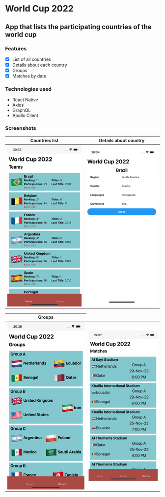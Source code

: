 # World Cup 2022

## App that lists the participating countries of the world cup

### Features
- [x] List of all countries
- [x] Details about each country
- [x] Groups
- [x] Matches by date

### Technologies used
- React Native
- Axios
- GraphQL
- Apollo Client
### Screenshots

<table>
<thead>
<tr>
<th>Countries list</th>
<th>Details about country</th>
</tr>
</thead>
<tbody>
<tr>
<td>
<img alt="Teams" src="https://raw.githubusercontent.com/rbalves/world-cup-countries-app/main/assets/teams.png"/>
</td>
<td>
<img alt="Modal" src="https://raw.githubusercontent.com/rbalves/world-cup-countries-app/main/assets/modal.png"/>
</td>
</tr>
</tbody>
</table>

<table>
<thead>
<tr>
<th>Groups</th>
</tr>
</thead>
<tbody>
<tr>
<td>
<img alt="Groups" src="https://raw.githubusercontent.com/rbalves/world-cup-countries-app/main/assets/groups-page.png"/>
</td>
<td>
<img alt="Matches" src="https://raw.githubusercontent.com/rbalves/world-cup-countries-app/main/assets/matches.png"/>
</td>
</tr>
</tbody>
</table>